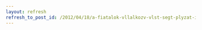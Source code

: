 ```yaml
---
layout: refresh
refresh_to_post_id: /2012/04/18/a-fiatalok-vllalkozv-vlst-segt-plyzat-indul
---
```

